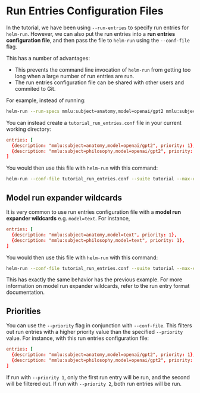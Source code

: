 # Run Entries Configuration Files

In the tutorial, we have been using `--run-entries` to specify run entries for `helm-run`. However, we can also put the run entries into a **run entries configuration file**, and then pass the file to `helm-run` using the `--conf-file` flag.

This has a number of advantages:

- This prevents the command line invocation of `helm-run` from getting too long when a large number of run entries are run.
- The run entries configuration file can be shared with other users and commited to Git.

For example, instead of running:

```bash
helm-run --run-specs mmlu:subject=anatomy,model=openai/gpt2 mmlu:subject=philosophy,model=openai/gpt2 --suite tutorial --max-eval-instances 10
```

You can instead create a `tutorial_run_entries.conf` file in your current working directory:

```conf
entries: [
  {description: "mmlu:subject=anatomy,model=openai/gpt2", priority: 1},
  {description: "mmlu:subject=philosophy,model=openai/gpt2", priority: 1},
]
```

You would then use this file with `helm-run` with this command:

```bash
helm-run --conf-file tutorial_run_entries.conf --suite tutorial --max-eval-instances 10
```

## Model run expander wildcards

It is very common to use run entries configuration file with a **model run expander wildcards** e.g. `model=text`. For instance, 

```conf
entries: [
  {description: "mmlu:subject=anatomy,model=text", priority: 1},
  {description: "mmlu:subject=philosophy,model=text", priority: 1},
]
```

You would then use this file with `helm-run` with this command:

```bash
helm-run --conf-file tutorial_run_entries.conf --suite tutorial --max-eval-instances 10 --models-to-run openai/gpt2
```

This has exactly the same behavior has the previous example. For more information on model run expander wildcards, refer to the run entry format documentation.

## Priorities 

You can use the `--priority` flag in conjunction with `--conf-file`. This filters out run entries with a higher priority value than the specified `--priority` value. For instance, with this run entries configuration file:

```conf
entries: [
  {description: "mmlu:subject=anatomy,model=openai/gpt2", priority: 1},
  {description: "mmlu:subject=philosophy,model=openai/gpt2", priority: 2},
]
```

If run with `--priority 1`, only the first run entry will be run, and the second will be filtered out. If run with `--priority 2`, both run entries will be run.
